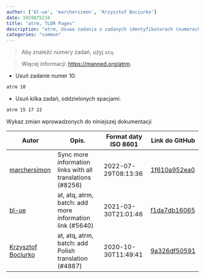 ```yaml
---
author: ['bl-ue', 'marchersimon', 'Krzysztof Bociurko']
date: 1659075216
title: "atrm, TLDR Pages"
description: "atrm, Usuwa zadania o zadanych identyfikatorach (numerach) wcześniej zakolejkowane przez `at` lub `batch`"
categories: "common"
---
```

> Aby znaleźć numery zadań, użyj `atq`.

> Więcej informacji: <https://manned.org/atrm>.

- Usuń zadanie numer 10:

```bash
atrm 10
```

- Usuń kilka zadań, oddzielonych spacjami:

```bash
atrm 15 17 22
```
Wykaz zmian wprowadzonych do niniejszej dokumentacji


Autor | Opis. | Format daty ISO 8601 | Link do GitHub
------|-----|-----|-----
[marchersimon](mailto:50295997+marchersimon@users.noreply.github.com) | Sync more information links with all translations (#8256) | 2022-07-29T08:13:36 | [1f610a952ea0](https://github.com/tldr-pages/tldr/commit/1f610a952ea0d53e0a1bdbd1246ef81f24db2f3f)
[bl-ue](mailto:54780737+bl-ue@users.noreply.github.com) | at, atq, atrm, batch: add more information link (#5640) | 2021-03-30T21:01:46 | [f1da7db16065](https://github.com/tldr-pages/tldr/commit/f1da7db160655446057cf641b5339d2e9273bb7a)
[Krzysztof Bociurko](mailto:chanibal@users.noreply.github.com) | at, atq, atrm, batch: add Polish translation (#4887) | 2020-10-30T11:49:41 | [9a326df50591](https://github.com/tldr-pages/tldr/commit/9a326df50591b12b4be35cf04619cdb492724072)

